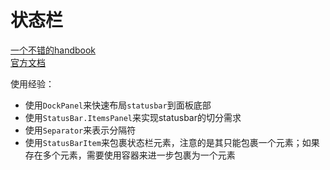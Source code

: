 # 状态栏

[一个不错的handbook](https://wpf-tutorial.com/common-interface-controls/statusbar-control/)<br/>
[官方文档](https://docs.microsoft.com/en-us/dotnet/api/system.windows.controls.primitives.statusbar?view=windowsdesktop-6.0)<br/>

使用经验：

- 使用`DockPanel`来快速布局`statusbar`到面板底部
- 使用`StatusBar.ItemsPanel`来实现statusbar的切分需求
- 使用`Separator`来表示分隔符
- 使用`StatusBarItem`来包裹状态栏元素，注意的是其只能包裹一个元素；如果存在多个元素，需要使用容器来进一步包裹为一个元素
